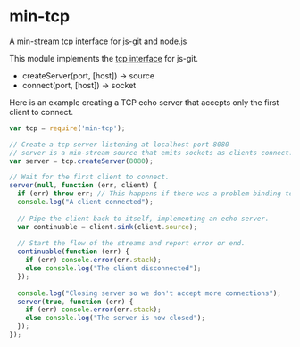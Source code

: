 min-tcp
=======

A min-stream tcp interface for js-git and node.js

This module implements the [tcp interface][] for js-git.

 - createServer(port, [host]) -> source<socket>
 - connect(port, [host]) -> socket

Here is an example creating a TCP echo server that accepts only the first client
to connect.

```js
var tcp = require('min-tcp');

// Create a tcp server listening at localhost port 8080
// server is a min-stream source that emits sockets as clients connect.
var server = tcp.createServer(8080);

// Wait for the first client to connect.
server(null, function (err, client) {
  if (err) throw err; // This happens if there was a problem binding to the port.
  console.log("A client connected");
  
  // Pipe the client back to itself, implementing an echo server.
  var continuable = client.sink(client.source);
  
  // Start the flow of the streams and report error or end.
  continuable(function (err) {
    if (err) console.error(err.stack);
    else console.log("The client disconnected");
  });
  
  console.log("Closing server so we don't accept more connections");
  server(true, function (err) {
    if (err) console.error(err.stack);
    else console.log("The server is now closed");
  });
});
```


[tcp interface]: https://github.com/creationix/js-git/blob/master/specs/tcp.md
